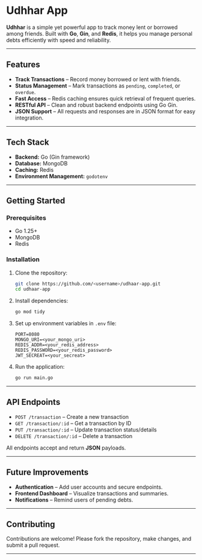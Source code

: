 # Udhhar App

**Udhhar** is a simple yet powerful app to track money lent or borrowed among friends. Built with **Go**, **Gin**, and **Redis**, it helps you manage personal debts efficiently with speed and reliability.

---

## Features

* **Track Transactions** – Record money borrowed or lent with friends.
* **Status Management** – Mark transactions as `pending`, `completed`, or `overdue`.
* **Fast Access** – Redis caching ensures quick retrieval of frequent queries.
* **RESTful API** – Clean and robust backend endpoints using Go Gin.
* **JSON Support** – All requests and responses are in JSON format for easy integration.

---

## Tech Stack

* **Backend:** Go (Gin framework)
* **Database:** MongoDB
* **Caching:** Redis
* **Environment Management:** `godotenv`

---

## Getting Started

### Prerequisites

* Go 1.25+
* MongoDB
* Redis

### Installation

1. Clone the repository:

   ```bash
   git clone https://github.com/<username>/udhaar-app.git
   cd udhaar-app
   ```

2. Install dependencies:

   ```bash
   go mod tidy
   ```

3. Set up environment variables in `.env` file:

   ```env
   PORT=8080
   MONGO_URI=<your_mongo_uri>
   REDIS_ADDR=<your_redis_address>
   REDIS_PASSWORD=<your_redis_password>
   JWT_SECREAT=<your_secreat>
   ```

4. Run the application:

   ```bash
   go run main.go
   ```

---

## API Endpoints

* `POST /transaction` – Create a new transaction
* `GET /transaction/:id` – Get a transaction by ID
* `PUT /transaction/:id` – Update transaction status/details
* `DELETE /transaction/:id` – Delete a transaction

All endpoints accept and return **JSON** payloads.

---

## Future Improvements

* **Authentication** – Add user accounts and secure endpoints.
* **Frontend Dashboard** – Visualize transactions and summaries.
* **Notifications** – Remind users of pending debts.

---

## Contributing

Contributions are welcome! Please fork the repository, make changes, and submit a pull request.

---
